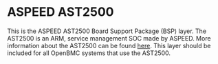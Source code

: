 ASPEED AST2500
================

This is the ASPEED AST2500 Board Support Package (BSP) layer.
The AST2500 is an ARM, service management SOC made by ASPEED. More information
about the AST2500 can be found
[here](https://www.aspeedtech.com/products.php?fPath=20&rId=440).
This layer should be included for all OpenBMC systems that use the AST2500.
